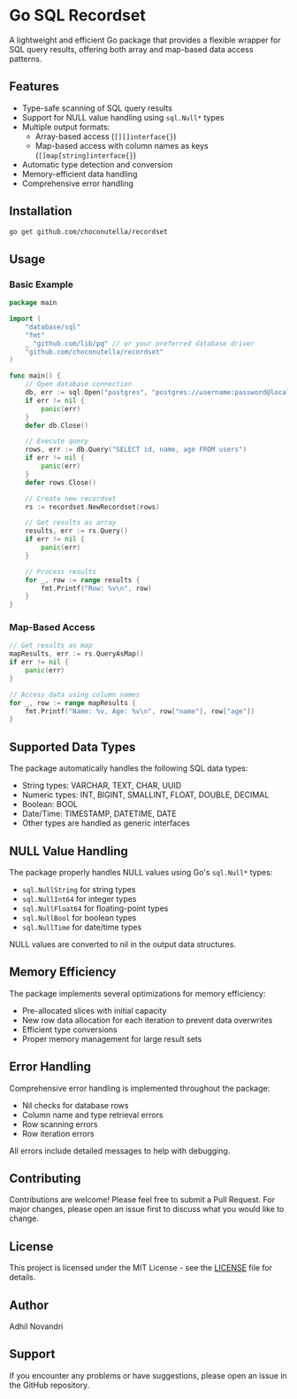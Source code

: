 # Go SQL Recordset

A lightweight and efficient Go package that provides a flexible wrapper for SQL query results, offering both array and map-based data access patterns.

## Features

- Type-safe scanning of SQL query results
- Support for NULL value handling using `sql.Null*` types
- Multiple output formats:
  - Array-based access (`[][]interface{}`)
  - Map-based access with column names as keys (`[]map[string]interface{}`)
- Automatic type detection and conversion
- Memory-efficient data handling
- Comprehensive error handling

## Installation

```bash
go get github.com/choconutella/recordset
```

## Usage

### Basic Example

```go
package main

import (
    "database/sql"
    "fmt"
    _ "github.com/lib/pq" // or your preferred database driver
    "github.com/choconutella/recordset"
)

func main() {
    // Open database connection
    db, err := sql.Open("postgres", "postgres://username:password@localhost/dbname?sslmode=disable")
    if err != nil {
        panic(err)
    }
    defer db.Close()

    // Execute query
    rows, err := db.Query("SELECT id, name, age FROM users")
    if err != nil {
        panic(err)
    }
    defer rows.Close()

    // Create new recordset
    rs := recordset.NewRecordset(rows)

    // Get results as array
    results, err := rs.Query()
    if err != nil {
        panic(err)
    }

    // Process results
    for _, row := range results {
        fmt.Printf("Row: %v\n", row)
    }
}
```

### Map-Based Access

```go
// Get results as map
mapResults, err := rs.QueryAsMap()
if err != nil {
    panic(err)
}

// Access data using column names
for _, row := range mapResults {
    fmt.Printf("Name: %v, Age: %v\n", row["name"], row["age"])
}
```

## Supported Data Types

The package automatically handles the following SQL data types:

- String types: VARCHAR, TEXT, CHAR, UUID
- Numeric types: INT, BIGINT, SMALLINT, FLOAT, DOUBLE, DECIMAL
- Boolean: BOOL
- Date/Time: TIMESTAMP, DATETIME, DATE
- Other types are handled as generic interfaces

## NULL Value Handling

The package properly handles NULL values using Go's `sql.Null*` types:

- `sql.NullString` for string types
- `sql.NullInt64` for integer types
- `sql.NullFloat64` for floating-point types
- `sql.NullBool` for boolean types
- `sql.NullTime` for date/time types

NULL values are converted to nil in the output data structures.

## Memory Efficiency

The package implements several optimizations for memory efficiency:

- Pre-allocated slices with initial capacity
- New row data allocation for each iteration to prevent data overwrites
- Efficient type conversions
- Proper memory management for large result sets

## Error Handling

Comprehensive error handling is implemented throughout the package:

- Nil checks for database rows
- Column name and type retrieval errors
- Row scanning errors
- Row iteration errors

All errors include detailed messages to help with debugging.

## Contributing

Contributions are welcome! Please feel free to submit a Pull Request. For major changes, please open an issue first to discuss what you would like to change.

## License

This project is licensed under the MIT License - see the [LICENSE](LICENSE) file for details.

## Author

Adhil Novandri

## Support

If you encounter any problems or have suggestions, please open an issue in the GitHub repository.
